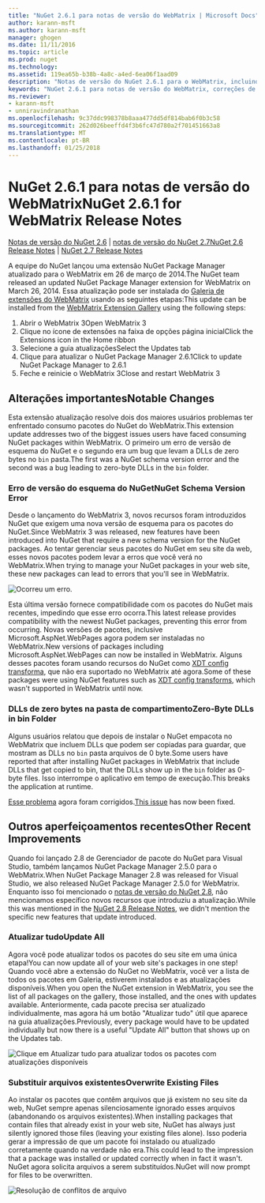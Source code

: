 ```yaml
---
title: "NuGet 2.6.1 para notas de versão do WebMatrix | Microsoft Docs"
author: karann-msft
ms.author: karann-msft
manager: ghogen
ms.date: 11/11/2016
ms.topic: article
ms.prod: nuget
ms.technology: 
ms.assetid: 119ea65b-b38b-4a8c-a4ed-6ea06f1aad09
description: "Notas de versão do NuGet 2.6.1 para o WebMatrix, incluindo correções de bugs, problemas conhecidos, recursos adicionados e DCRs."
keywords: "NuGet 2.6.1 para notas de versão do WebMatrix, correções de bugs, problemas conhecidos, adicionar recursos, DCRs"
ms.reviewer:
- karann-msft
- unniravindranathan
ms.openlocfilehash: 9c37ddc998378b8aaa477dd5df814bab6f0b3c58
ms.sourcegitcommit: 262d026beeffd4f3b6fc47d780a2f701451663a8
ms.translationtype: MT
ms.contentlocale: pt-BR
ms.lasthandoff: 01/25/2018
---
```

# <a name="nuget-261-for-webmatrix-release-notes"></a><span data-ttu-id="893b7-104">NuGet 2.6.1 para notas de versão do WebMatrix</span><span class="sxs-lookup"><span data-stu-id="893b7-104">NuGet 2.6.1 for WebMatrix Release Notes</span></span>

<span data-ttu-id="893b7-105">[Notas de versão do NuGet 2.6](../release-notes/nuget-2.6.md) | [notas de versão do NuGet 2.7](../release-notes/nuget-2.7.md)</span><span class="sxs-lookup"><span data-stu-id="893b7-105">[NuGet 2.6 Release Notes](../release-notes/nuget-2.6.md) | [NuGet 2.7 Release Notes](../release-notes/nuget-2.7.md)</span></span>

<span data-ttu-id="893b7-106">A equipe do NuGet lançou uma extensão NuGet Package Manager atualizado para o WebMatrix em 26 de março de 2014.</span><span class="sxs-lookup"><span data-stu-id="893b7-106">The NuGet team released an updated NuGet Package Manager extension for WebMatrix on March 26, 2014.</span></span>  <span data-ttu-id="893b7-107">Essa atualização pode ser instalada do [Galeria de extensões do WebMatrix](http://extensions.webmatrix.com/packages/NuGetPackageManager/) usando as seguintes etapas:</span><span class="sxs-lookup"><span data-stu-id="893b7-107">This update can be installed from the [WebMatrix Extension Gallery](http://extensions.webmatrix.com/packages/NuGetPackageManager/) using the following steps:</span></span>

1. <span data-ttu-id="893b7-108">Abrir o WebMatrix 3</span><span class="sxs-lookup"><span data-stu-id="893b7-108">Open WebMatrix 3</span></span>
2. <span data-ttu-id="893b7-109">Clique no ícone de extensões na faixa de opções página inicial</span><span class="sxs-lookup"><span data-stu-id="893b7-109">Click the Extensions icon in the Home ribbon</span></span>
3. <span data-ttu-id="893b7-110">Selecione a guia atualizações</span><span class="sxs-lookup"><span data-stu-id="893b7-110">Select the Updates tab</span></span>
4. <span data-ttu-id="893b7-111">Clique para atualizar o NuGet Package Manager 2.6.1</span><span class="sxs-lookup"><span data-stu-id="893b7-111">Click to update NuGet Package Manager to 2.6.1</span></span>
6. <span data-ttu-id="893b7-112">Feche e reinicie o WebMatrix 3</span><span class="sxs-lookup"><span data-stu-id="893b7-112">Close and restart WebMatrix 3</span></span>

## <a name="notable-changes"></a><span data-ttu-id="893b7-113">Alterações importantes</span><span class="sxs-lookup"><span data-stu-id="893b7-113">Notable Changes</span></span>

<span data-ttu-id="893b7-114">Esta extensão atualização resolve dois dos maiores usuários problemas ter enfrentado consumo pacotes do NuGet do WebMatrix.</span><span class="sxs-lookup"><span data-stu-id="893b7-114">This extension update addresses two of the biggest issues users have faced consuming NuGet packages within WebMatrix.</span></span>  <span data-ttu-id="893b7-115">O primeiro um erro de versão de esquema do NuGet e o segundo era um bug que levam a DLLs de zero bytes no `bin` pasta.</span><span class="sxs-lookup"><span data-stu-id="893b7-115">The first was a NuGet schema version error and the second was a bug leading to zero-byte DLLs in the `bin` folder.</span></span>

### <a name="nuget-schema-version-error"></a><span data-ttu-id="893b7-116">Erro de versão do esquema do NuGet</span><span class="sxs-lookup"><span data-stu-id="893b7-116">NuGet Schema Version Error</span></span>

<span data-ttu-id="893b7-117">Desde o lançamento do WebMatrix 3, novos recursos foram introduzidos NuGet que exigem uma nova versão de esquema para os pacotes do NuGet.</span><span class="sxs-lookup"><span data-stu-id="893b7-117">Since WebMatrix 3 was released, new features have been introduced into NuGet that require a new schema version for the NuGet packages.</span></span>  <span data-ttu-id="893b7-118">Ao tentar gerenciar seus pacotes do NuGet em seu site da web, esses novos pacotes podem levar a erros que você verá no WebMatrix.</span><span class="sxs-lookup"><span data-stu-id="893b7-118">When trying to manage your NuGet packages in your web site, these new packages can lead to errors that you'll see in WebMatrix.</span></span>

![Ocorreu um erro.](./media/NuGet-2.8/webmatrix-schema-version.png)

<span data-ttu-id="893b7-122">Esta última versão fornece compatibilidade com os pacotes do NuGet mais recentes, impedindo que esse erro ocorra.</span><span class="sxs-lookup"><span data-stu-id="893b7-122">This latest release provides compatibility with the newest NuGet packages, preventing this error from occurring.</span></span> <span data-ttu-id="893b7-123">Novas versões de pacotes, inclusive Microsoft.AspNet.WebPages agora podem ser instaladas no WebMatrix.</span><span class="sxs-lookup"><span data-stu-id="893b7-123">New versions of packages including Microsoft.AspNet.WebPages can now be installed in WebMatrix.</span></span>  <span data-ttu-id="893b7-124">Alguns desses pacotes foram usando recursos do NuGet como [XDT config transforma](../release-notes/nuget-2.6.md#xdt), que não era suportado no WebMatrix até agora.</span><span class="sxs-lookup"><span data-stu-id="893b7-124">Some of these packages were using NuGet features such as [XDT config transforms](../release-notes/nuget-2.6.md#xdt), which wasn't supported in WebMatrix until now.</span></span>

### <a name="zero-byte-dlls-in-bin-folder"></a><span data-ttu-id="893b7-125">DLLs de zero bytes na pasta de compartimento</span><span class="sxs-lookup"><span data-stu-id="893b7-125">Zero-Byte DLLs in bin Folder</span></span>

<span data-ttu-id="893b7-126">Alguns usuários relatou que depois de instalar o NuGet empacota no WebMatrix que incluem DLLs que podem ser copiadas para guardar, que mostram as DLLs no `bin` pasta arquivos de 0 byte.</span><span class="sxs-lookup"><span data-stu-id="893b7-126">Some users have reported that after installing NuGet packages in WebMatrix that include DLLs that get copied to bin, that the DLLs show up in the `bin` folder as 0-byte files.</span></span>  <span data-ttu-id="893b7-127">Isso interrompe o aplicativo em tempo de execução.</span><span class="sxs-lookup"><span data-stu-id="893b7-127">This breaks the application at runtime.</span></span>

<span data-ttu-id="893b7-128">[Esse problema](https://nuget.codeplex.com/workitem/4060) agora foram corrigidos.</span><span class="sxs-lookup"><span data-stu-id="893b7-128">[This issue](https://nuget.codeplex.com/workitem/4060) has now been fixed.</span></span>

## <a name="other-recent-improvements"></a><span data-ttu-id="893b7-129">Outros aperfeiçoamentos recentes</span><span class="sxs-lookup"><span data-stu-id="893b7-129">Other Recent Improvements</span></span>

<span data-ttu-id="893b7-130">Quando foi lançado 2.8 de Gerenciador de pacote do NuGet para Visual Studio, também lançamos NuGet Package Manager 2.5.0 para o WebMatrix.</span><span class="sxs-lookup"><span data-stu-id="893b7-130">When NuGet Package Manager 2.8 was released for Visual Studio, we also released NuGet Package Manager 2.5.0 for WebMatrix.</span></span>  <span data-ttu-id="893b7-131">Enquanto isso foi mencionado o [notas de versão do NuGet 2.8](../release-notes/nuget-2.8.md#webmatrix-nuget-client-updates), não mencionamos específico novos recursos que introduziu a atualização.</span><span class="sxs-lookup"><span data-stu-id="893b7-131">While this was mentioned in the [NuGet 2.8 Release Notes](../release-notes/nuget-2.8.md#webmatrix-nuget-client-updates), we didn't mention the specific new features that update introduced.</span></span>

### <a name="update-all"></a><span data-ttu-id="893b7-132">Atualizar tudo</span><span class="sxs-lookup"><span data-stu-id="893b7-132">Update All</span></span>

<span data-ttu-id="893b7-133">Agora você pode atualizar todos os pacotes do seu site em uma única etapa!</span><span class="sxs-lookup"><span data-stu-id="893b7-133">You can now update all of your web site's packages in one step!</span></span>  <span data-ttu-id="893b7-134">Quando você abre a extensão do NuGet no WebMatrix, você ver a lista de todos os pacotes em Galeria, estiverem instalados e as atualizações disponíveis.</span><span class="sxs-lookup"><span data-stu-id="893b7-134">When you open the NuGet extension in WebMatrix, you see the list of all packages on the gallery, those installed, and the ones with updates available.</span></span>  <span data-ttu-id="893b7-135">Anteriormente, cada pacote precisa ser atualizado individualmente, mas agora há um botão "Atualizar tudo" útil que aparece na guia atualizações.</span><span class="sxs-lookup"><span data-stu-id="893b7-135">Previously, every package would have to be updated individually but now there is a useful "Update All" button that shows up on the Updates tab.</span></span>

![Clique em Atualizar tudo para atualizar todos os pacotes com atualizações disponíveis](./media/NuGet-2.8/webmatrix-update-all.png)

### <a name="overwrite-existing-files"></a><span data-ttu-id="893b7-137">Substituir arquivos existentes</span><span class="sxs-lookup"><span data-stu-id="893b7-137">Overwrite Existing Files</span></span>

<span data-ttu-id="893b7-138">Ao instalar os pacotes que contêm arquivos que já existem no seu site da web, NuGet sempre apenas silenciosamente ignorado esses arquivos (abandonando os arquivos existentes).</span><span class="sxs-lookup"><span data-stu-id="893b7-138">When installing packages that contain files that already exist in your web site, NuGet has always just silently ignored those files (leaving your existing files alone).</span></span>  <span data-ttu-id="893b7-139">Isso poderia gerar a impressão de que um pacote foi instalado ou atualizado corretamente quando na verdade não era.</span><span class="sxs-lookup"><span data-stu-id="893b7-139">This could lead to the impression that a package was installed or updated correctly when in fact it wasn't.</span></span>  <span data-ttu-id="893b7-140">NuGet agora solicita arquivos a serem substituídos.</span><span class="sxs-lookup"><span data-stu-id="893b7-140">NuGet will now prompt for files to be overwritten.</span></span>

![Resolução de conflitos de arquivo](./media/NuGet-2.8/webmatrix-overwrite-file.png)
